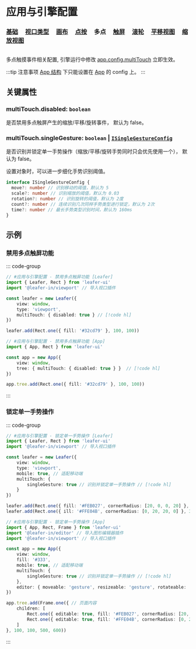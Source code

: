 # 应用与引擎配置

### [基础](/reference/config/app/base.md) &nbsp; &nbsp; [视口类型](/reference/config/app/type.md) &nbsp; &nbsp; [画布](/reference/config/app/canvas.md) &nbsp; &nbsp; [点按](/reference/config/app/pointer.md) &nbsp; &nbsp; 多点 &nbsp; &nbsp; [触屏](/reference/config/app/touch.md) &nbsp; &nbsp; [滚轮](/reference/config/app/wheel.md) &nbsp; &nbsp; [平移视图](/reference/config/app/move.md) &nbsp; &nbsp; [缩放视图](/reference/config/app/zoom.md)

##

多点触摸事件相关配置, 引擎运行中修改 [app.config.multiTouch](/reference/display/Leafer.md#config-ileaferconfig) 立即生效。

:::tip 注意事项
[App 结构](/guide/advanced/app.md) 下只能设置在 [App](/reference/display/App.md) 的 config 上。
:::

## 关键属性

### multiTouch.disabled: `boolean`

是否禁用多点触屏产生的缩放/平移/旋转事件， 默认为 false。

### multiTouch.singleGesture: `boolean` | [`ISingleGestureConfig`](/api/interfaces/ISingleGestureConfig.md)

是否识别并锁定单一手势操作（缩放/平移/旋转手势同时只会优先使用一个）， 默认为 false。

设置对象时，可以进一步细化手势识别阈值。

```ts
interface ISingleGestureConfig {
  move?: number // 识别移动的阈值，默认为 5
  scale?: number // 识别缩放的阈值，默认为 0.03
  rotation?: number // 识别旋转的阈值，默认为 2度
  count?: number // 连续识别几次同样手势类型进行锁定，默认为 2次
  time?: number // 最长手势类型识别时间，默认为 160ms
}
```

## 示例

### 禁用多点触屏功能

::: code-group
```ts
// #应用与引擎配置 - 禁用多点触屏功能 [Leafer]
import { Leafer, Rect } from 'leafer-ui'
import '@leafer-in/viewport' // 导入视口插件

const leafer = new Leafer({
    view: window,
    type: 'viewport',
    multiTouch: { disabled: true } // [!code hl]
})

leafer.add(Rect.one({ fill: '#32cd79' }, 100, 100))
```
```ts
// #应用与引擎配置 - 禁用多点触屏功能 [App]
import { App, Rect } from 'leafer-ui'

const app = new App({
    view: window,
    tree: { multiTouch: { disabled: true } }  // [!code hl]
})

app.tree.add(Rect.one({ fill: '#32cd79' }, 100, 100))
```
:::

### 锁定单一手势操作

::: code-group
```ts
// #应用与引擎配置 - 锁定单一手势操作 [Leafer]
import { Leafer, Rect } from 'leafer-ui'
import '@leafer-in/viewport' // 导入视口插件

const leafer = new Leafer({
    view: window,
    type: 'viewport',
    mobile: true, // 适配移动端
    multiTouch: {
        singleGesture: true // 识别并锁定单一手势操作 // [!code hl]
    }
})

leafer.add(Rect.one({ fill: '#FEB027', cornerRadius: [20, 0, 0, 20] }, 100, 100))
leafer.add(Rect.one({ ill: '#FFE04B', cornerRadius: [0, 20, 20, 0] }, 300, 100))
```
```ts
// #应用与引擎配置 - 锁定单一手势操作 [App]
import { App, Rect, Frame } from 'leafer-ui'
import '@leafer-in/editor' // 导入图形编辑器插件
import '@leafer-in/viewport' // 导入视口插件

const app = new App({
    view: window,
    fill: '#333',
    mobile: true, // 适配移动端
    multiTouch: {
        singleGesture: true // 识别并锁定单一手势操作 // [!code hl]
    },
    editor: { moveable: 'gesture', resizeable: 'gesture', rotateable: 'gesture' }  //  编辑元素支持手势操作 
})

app.tree.add(Frame.one({ // 页面内容
    children: [
        Rect.one({ editable: true, fill: '#FEB027', cornerRadius: [20, 0, 0, 20] }, 100, 100),
        Rect.one({ editable: true, fill: '#FFE04B', cornerRadius: [0, 20, 20, 0] }, 300, 100)
    ]
}, 100, 100, 500, 600))
```
:::
